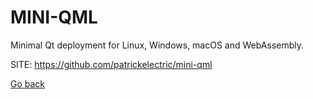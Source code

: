 # MINI-QML
 
 Minimal Qt deployment for Linux, Windows, macOS and WebAssembly.
 
 SITE: https://github.com/patrickelectric/mini-qml

 [Go back](https://portable-linux-apps.github.io/apps.html)
